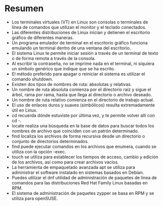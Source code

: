 # Resumen

- Los terminales virtuales (VT) en Linux son consolas o terminales de línea de comandos que utilizan el monitor y el teclado conectados.
- Las diferentes distribuciones de Linux inician y detienen el escritorio gráfico de diferentes maneras.
- Un programa emulador de terminal en el escritorio gráfico funciona emulando un terminal dentro de una ventana del escritorio.
- El sistema Linux te permite iniciar sesión a través de un terminal de texto o de forma remota a través de la consola.
- Al escribir la contraseña, no se imprime nada en el terminal, ni siquiera un símbolo genérico que indique que se ha escrito.
- El método preferido para apagar o reiniciar el sistema es utilizar el comando shutdown.
- Existen dos tipos de nombres de ruta: absolutas y relativas.
- Un nombre de ruta absoluta comienza por el directorio raíz y sigue el árbol, rama por rama, hasta que llega al directorio o archivo deseado.
- Un nombre de ruta relativo comienza en el directorio de trabajo actual.
- El uso de enlaces duros y suaves (simbólicos) resulta extremadamente útil en Linux.
- cd recuerda dónde estuviste por última vez, y te permite volver allí con cd -.
- locate realiza una búsqueda en la base de datos para buscar todos los nombres de archivo que coinciden con un patrón determinado.
- find localiza los archivos de forma recursiva desde un directorio o conjunto de directorios determinados.
- find puede ejecutar comandos en los archivos que enumera, cuando se utiliza con la opción    -exec.
- touch se utiliza para establecer los tiempos de acceso, cambio y edición de los archivos, así como para crear archivos vacíos.
- La herramienta de empaquetado avanzada apt se utiliza para administrar el software instalado en sistemas basados en Debian.
- Puedes utilizar el dnf utilidad de administración de paquetes de línea de comandos para las distribuciones Red Hat Family Linux basadas en RPM.
- El  sistema de administración de paquetes zypper se basa en RPM y se utiliza para openSUSE.